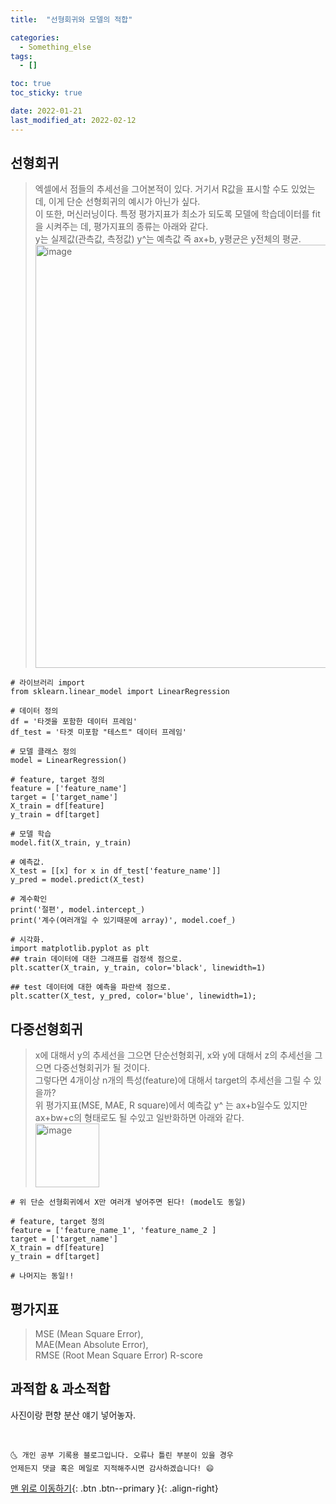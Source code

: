 ```yaml
---
title:  "선형회귀와 모델의 적합"

categories:
  - Something_else
tags:
  - []

toc: true
toc_sticky: true

date: 2022-01-21
last_modified_at: 2022-02-12
---
```


## 선형회귀
> 엑셀에서 점들의 추세선을 그어본적이 있다. 거기서 R값을 표시할 수도 있었는데, 이게 단순 선형회귀의 예시가 아닌가 싶다.  
> 이 또한, 머신러닝이다. 특정 평가지표가 최소가 되도록 모델에 학습데이터를 fit을 시켜주는 데, 평가지표의 종류는 아래와 같다.  
> y는 실제값(관측값, 측정값)     y^는 예측값 즉 ax+b, y평균은 y전체의 평균.  
> <img width="677" alt="image" src="https://user-images.githubusercontent.com/84547813/150494749-1be8815a-3e36-416c-9ff7-62370f5c540f.png">

~~~
# 라이브러리 import
from sklearn.linear_model import LinearRegression

# 데이터 정의
df = '타겟을 포함한 데이터 프레임'
df_test = '타겟 미포함 "테스트" 데이터 프레임'

# 모델 클래스 정의
model = LinearRegression()

# feature, target 정의
feature = ['feature_name']
target = ['target_name']
X_train = df[feature]
y_train = df[target]

# 모델 학습
model.fit(X_train, y_train)

# 예측값.
X_test = [[x] for x in df_test['feature_name']]
y_pred = model.predict(X_test)

# 계수확인
print('절편', model.intercept_)
print('계수(여러개일 수 있기때문에 array)', model.coef_)

# 시각화.
import matplotlib.pyplot as plt
## train 데이터에 대한 그래프를 검정색 점으로.
plt.scatter(X_train, y_train, color='black', linewidth=1)

## test 데이터에 대한 예측을 파란색 점으로.
plt.scatter(X_test, y_pred, color='blue', linewidth=1);
~~~

## 다중선형회귀
> x에 대해서 y의 추세선을 그으면 단순선형회귀, x와 y에 대해서 z의 추세선을 그으면 다중선형회귀가 될 것이다.   
> 그렇다면 4개이상 n개의 특성(feature)에 대해서 target의 추세선을 그릴 수 있을까?  
> 위 평가지표(MSE, MAE, R square)에서 예측값 y^ 는 ax+b일수도 있지만  
> ax+bw+c의 형태로도 될 수있고 일반화하면 아래와 같다.  
> <img width="102" alt="image" src="https://user-images.githubusercontent.com/84547813/150503177-644087c1-f1a0-4bb3-bc41-203cb552d7ec.png">

~~~
# 위 단순 선형회귀에서 X만 여러개 넣어주면 된다! (model도 동일)

# feature, target 정의
feature = ['feature_name_1', 'feature_name_2 ]
target = ['target_name']
X_train = df[feature]
y_train = df[target]

# 나머지는 동일!!
~~~

## 평가지표
> MSE (Mean Square Error),  
> MAE(Mean Absolute Error),  
> RMSE (Root Mean Square Error)
> R-score

## 과적합 & 과소적합
사진이랑 편향 분산 얘기 넣어놓자. 


<br>

    🌜 개인 공부 기록용 블로그입니다. 오류나 틀린 부분이 있을 경우
    언제든지 댓글 혹은 메일로 지적해주시면 감사하겠습니다! 😄

[맨 위로 이동하기](#){: .btn .btn--primary }{: .align-right}

